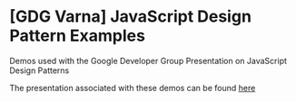 # [GDG Varna] JavaScript Design Pattern Examples
Demos used with the Google Developer Group Presentation on JavaScript Design Patterns

The presentation associated with these demos can be found [here](https://docs.google.com/presentation/d/11mPK7Utdby88_mjCNFYrb4LwzOLh71O_EMcRzT3FX-U/pub?start=false&loop=false&delayms=3000&slide=id.gb5093725e_0_131)

